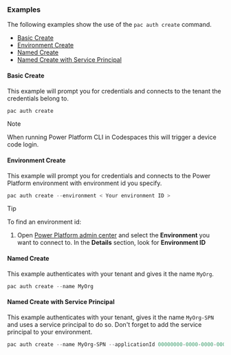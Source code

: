 ### Examples

The following examples show the use of the `pac auth create` command.

- [Basic Create](#basic-create)
- [Environment Create](#environment-create)
- [Named Create](#named-create)
- [Named Create with Service Principal](#named-create-with-service-principal)

#### Basic Create

This example will prompt you for credentials and connects to the tenant the credentials belong to.

```powershell
pac auth create
```

> [!NOTE]
> When running Power Platform CLI in Codespaces this will trigger a device code login.

#### Environment Create

This example will prompt you for credentials and connects to the Power Platform environment with environment id you specify.

```powershell
pac auth create --environment < Your environment ID >
```

> [!TIP]
> To find an environment id:
> 1. Open [Power Platform admin center](https://admin.powerplatform.microsoft.com) and select the **Environment** you want to connect to. 
> In the **Details** section, look for **Environment ID**

#### Named Create

This example authenticates with your tenant and gives it the name `MyOrg`.

```powershell
pac auth create --name MyOrg
```

#### Named Create with Service Principal

This example authenticates with your tenant, gives it the name `MyOrg-SPN` and uses a service principal to do so. Don't forget to add the service principal to your environment.

```powershell
pac auth create --name MyOrg-SPN --applicationId 00000000-0000-0000-0000-000000000000 --clientSecret $clientSecret --tenant 00000000-0000-0000-0000-000000000000
```
